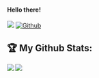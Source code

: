 #### Hello there! 
![](https://visitor-badge.laobi.icu/badge?page_id=tekkerzzrubot.tekkerzzrubot) [![Github](https://img.shields.io/github/followers/tekkerzzrubot?label=Followers&logo=Github)](https://github.com/tekkerzzrubot)







## :trophy: My Github Stats:

<!--
![GitHub stats](https://github-readme-stats-tkrz.vercel.app/api?username=tekkerzzrubot&count_private=true&show_icons=true&theme=tokyonight)
![Top Langs]https://github-readme-stats-tkrz.vercel.app/api/top-langs/?username=tekkerzzrubot&hide=php&theme=tokyonight)
-->
<div>
<a href="https://github-readme-stats-tkrz.vercel.app/api?username=tekkerzzrubot&theme=calm">
  <img  align="left" src="https://github-readme-stats-tkrz.vercel.app/api?username=tekkerzzrubot&count_private=true&show_icons=true&theme=calm" />
<a href="https://github-readme-stats-tkrz.vercel.app/api/top-langs/?username=tekkerzzrubot&hide=php&theme=calm">
  <img align="left" src="https://github-readme-stats-tkrz.vercel.app/api/top-langs/?username=tekkerzzrubot&hide=php&theme=calm" />
</a>
</div>
